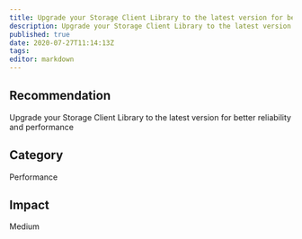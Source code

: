 ```yaml
---
title: Upgrade your Storage Client Library to the latest version for better reliability and performance
description: Upgrade your Storage Client Library to the latest version for better reliability and performance
published: true
date: 2020-07-27T11:14:13Z
tags:
editor: markdown
---
```


## Recommendation
Upgrade your Storage Client Library to the latest version for better reliability and performance

## Category
Performance

## Impact
Medium

